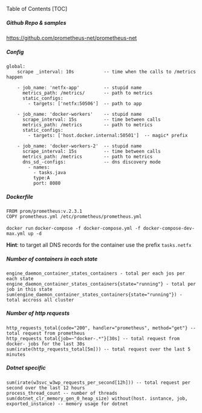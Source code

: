 Table of Contents
[TOC]

##### Github Repo & samples
https://github.com/prometheus-net/prometheus-net

##### Config 
```
global: 
    scrape _interval: 10s           -- time when the calls to /metrics happen

    - job_name: 'netfx-app'         -- stupid name
      metrics_path: /metrics/       -- path to metrics
      static_configs:
        - targets: ['netfx:50506']  -- path to app

    - job_name: 'docker-workers'    -- stupid name
      scrape_interval: 15s          -- time between calls
      metrics_path: /metrics        -- path to metrics
      static_configs:
        - targets: ['host.docker.internal:50501']  -- magic* prefix 

    - job_name: 'docker-workers-2'  -- stupid name
      scrape_interval: 15s          -- time between calls
      metrics_path: /metrics        -- path to metrics
      dns_sd_-configs:              -- dns discovery mode 
        - names: 
          - tasks.java
          type:A
          port: 8080

```

##### Dockerfile
```
FROM prom/prometheus:v.2.3.1
COPY prometheus.yml /etc/prometheus/prometheus.yml
```

`docker run`
`docker-compose -f docker-compose.yml -f docker-compose-dev-max.yml up -d`

**Hint**: to target all DNS records for the container use the prefix `tasks.netfx`

##### Number of containers in each state
```
engine_daemon_container_states_containers - total per each jos per each state 
engine_daemon_container_states_containers{state="running"} - total per job in this state
sum(engine_daemon_container_states_containers{state="running"}) - total accross all cluster
```

##### Number of http requests
```
http_requests_total{code="200", handler="prometheus", method="get"} -- total request from prometheus
http_requests_total{job=~"docker-.*"}[30s] -- total request from docker- jobs for the last 30s
sum(irate(http_requests_total[5m])) -- total request over the last 5 minutes
```


##### Dotnet specific
```
sum(irate(w3svc_w3wp_requests_per_second[12h])) -- total request per second over the last 12 hours
process_thread_count -- number of threads
sum(dotnet_clr_memory_gen_0_heap_size) without(host. isntance, job, exported_instance) -- memory usage for dotnet
```

